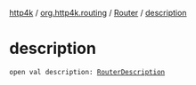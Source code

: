 [http4k](../../index.md) / [org.http4k.routing](../index.md) / [Router](index.md) / [description](./description.md)

# description

`open val description: `[`RouterDescription`](../-router-description/index.md)